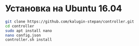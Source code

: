 # Установка на Ubuntu 16.04

```bash
git clone https://github.com/kalugin-stepan/controller.git
cd controller
sudo apt install nano
nano config.json
controller.sh install
```
